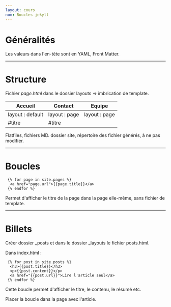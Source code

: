 ```yaml
---
layout: cours
nom: Boucles jekyll
---
```



# Généralités

Les valeurs dans l'en-tête sont en YAML, Front Matter.

---

# Structure


Fichier _page.html_ dans le dossier layouts => imbrication de template.


 Accueil | Contact | Equipe
 --- | --- | ---
 layout : default | layout : page | layout : page
  | #titre | #titre


 Flatfiles, fichiers MD.
 dossier site, répertoire des fichier générés, à ne pas modifier.

 ---

# Boucles

```
 {% for page in site.pages %}
  <a href="page.url">{{page.title}}</a>
 {% endfor %}
 ```


 Permet d'afficher le titre de la page dans la page elle-même, sans fichier de template.

 ---

# Billets 

 Créer dossier _posts et dans le dossier _layouts le fichier posts.html.


 Dans index.html :

```
 {% for post in site.posts %}
  <h3>{{post.title}}</h3>
  <p>{{post.content}}</p>
  <a href="{{post.url}}">Lire l'article seul</a>
 {% endfor %}
 ```


 Cette boucle permet d'afficher le titre, le contenu, le résumé etc.

 Placer la boucle dans la page avec l'article.
